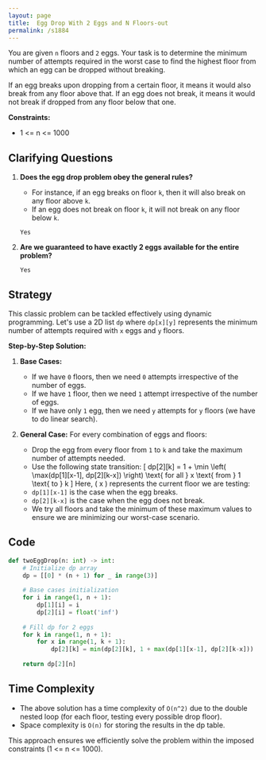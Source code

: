 ```yaml
---
layout: page
title:  Egg Drop With 2 Eggs and N Floors-out
permalink: /s1884
---
```


You are given `n` floors and `2` eggs. Your task is to determine the minimum number of attempts required in the worst case to find the highest floor from which an egg can be dropped without breaking. 

If an egg breaks upon dropping from a certain floor, it means it would also break from any floor above that. If an egg does not break, it means it would not break if dropped from any floor below that one. 

**Constraints:**
- 1 <= n <= 1000

## Clarifying Questions

1. **Does the egg drop problem obey the general rules?**
    - For instance, if an egg breaks on floor `k`, then it will also break on any floor above `k`.
    - If an egg does not break on floor `k`, it will not break on any floor below `k`.

   `Yes`

2. **Are we guaranteed to have exactly 2 eggs available for the entire problem?**
   
   `Yes`

## Strategy

This classic problem can be tackled effectively using dynamic programming. Let's use a 2D list `dp` where `dp[x][y]` represents the minimum number of attempts required with `x` eggs and `y` floors. 

**Step-by-Step Solution:**

1. **Base Cases:**
   - If we have `0` floors, then we need `0` attempts irrespective of the number of eggs.
   - If we have `1` floor, then we need `1` attempt irrespective of the number of eggs.
   - If we have only `1` egg, then we need `y` attempts for `y` floors (we have to do linear search).

2. **General Case:**
   For every combination of eggs and floors:
   - Drop the egg from every floor from `1` to `k` and take the maximum number of attempts needed.
   - Use the following state transition:
     \[
     dp[2][k] = 1 + \min \left( \max(dp[1][x-1], dp[2][k-x]) \right) \text{ for all } x \text{ from } 1 \text{ to } k
     \]
   Here, \( x \) represents the current floor we are testing:
   - `dp[1][x-1]` is the case when the egg breaks.
   - `dp[2][k-x]` is the case when the egg does not break.
   - We try all floors and take the minimum of these maximum values to ensure we are minimizing our worst-case scenario.

## Code

```python
def twoEggDrop(n: int) -> int:
    # Initialize dp array
    dp = [[0] * (n + 1) for _ in range(3)]
    
    # Base cases initialization
    for i in range(1, n + 1):
        dp[1][i] = i
        dp[2][i] = float('inf')
    
    # Fill dp for 2 eggs
    for k in range(1, n + 1):
        for x in range(1, k + 1):
            dp[2][k] = min(dp[2][k], 1 + max(dp[1][x-1], dp[2][k-x]))
    
    return dp[2][n]
```

## Time Complexity

- The above solution has a time complexity of `O(n^2)` due to the double nested loop (for each floor, testing every possible drop floor).
- Space complexity is `O(n)` for storing the results in the dp table.

This approach ensures we efficiently solve the problem within the imposed constraints (1 <= n <= 1000).